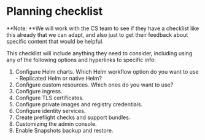 # Planning checklist

**Note: **We will work with the CS team to see if they have a checklist like this already that we can adapt, and also just to get their feedback about specific content that would be helpful.

This checklist will include anything they need to consider, including
using any of the following options and hyperlinks to specific info:

1. Configure Helm charts. Which Helm workflow option do you want to use - Replicated Helm or native Helm?
1. Configure custom resources. Which ones do you want to use?
1. Configure ingress.
1. Configure TLS certificates.
1. Configure private images and registry credentials.
1. Configure identity services.
1. Create preflight checks and support bundles.
1. Customizing the admin console.
1. Enable Snapshots backup and restore.
